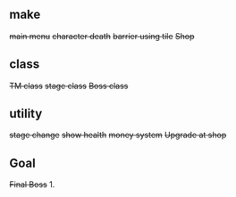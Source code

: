## make
~~main menu~~
~~character death~~
~~barrier using tile~~
~~Shop~~

## class
~~TM class~~
~~stage class~~
~~Boss class~~

## utility
~~stage change~~
~~show health~~
~~money system~~
~~Upgrade at shop~~

## Goal
~~Final Boss~~
1. 